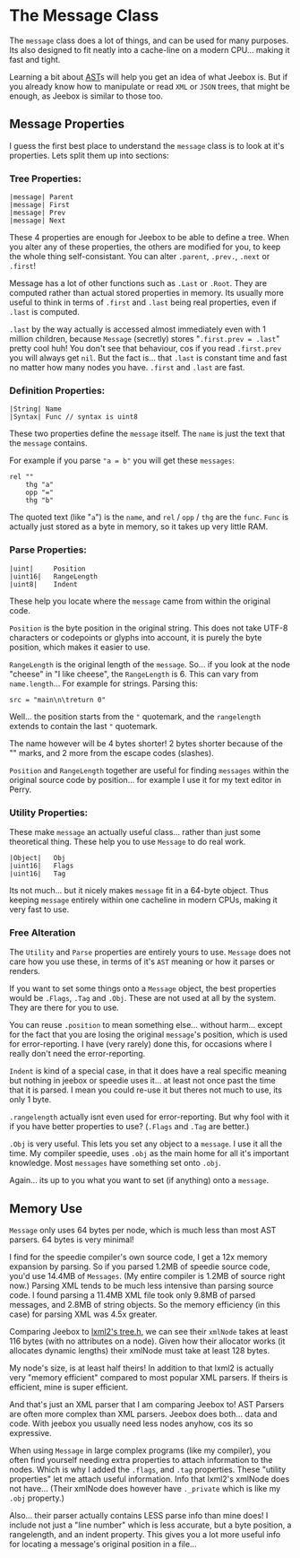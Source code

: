 # The Message Class

The `message` class does a lot of things, and can be used for many purposes. Its also designed to fit neatly into a cache-line on a modern CPU... making it fast and tight.

Learning a bit about [AST](http://google.com/?q=ast+parser)s will help you get an idea of what Jeebox is. But if you already know how to manipulate or read `XML` or `JSON` trees, that might be enough, as Jeebox is similar to those too.



## Message Properties

I guess the first best place to understand the `message` class is to look at it's properties. Lets split them up into sections:

### Tree Properties:

    |message| Parent
    |message| First
    |message| Prev
    |message| Next

These 4 properties are enough for Jeebox to be able to define a tree. When you alter any of these properties, the others are modified for you, to keep the whole thing self-consistant. You can alter `.parent`, `.prev.`, `.next` or `.first`!

Message has a lot of other functions such as `.Last` or `.Root`. They are computed rather than actual stored properties in memory. Its usually more useful to think in terms of `.first` and `.last` being real properties, even if `.last` is computed.

`.last` by the way actually is accessed almost immediately even with 1 million children, because `Message` (secretly) stores "`.first.prev = .last`" pretty cool huh! You don't see that behaviour, cos if you read `.first.prev` you will always get `nil`. But the fact is... that `.last` is constant time and fast no matter how many nodes you have. `.first` and `.last` are fast.


### Definition Properties:

    |String| Name
    |Syntax| Func // syntax is uint8

These two properties define the `message` itself. The `name` is just the text that the `message` contains.
    
For example if you parse `"a = b"` you will get these `messages`:
    
    rel ""
        thg "a"
        opp "="
        thg "b"

The quoted text (like "`a`") is the `name`, and `rel` / `opp` / `thg` are the `func`. `Func` is actually just stored as a byte in memory, so it takes up very little RAM.


### Parse Properties:

    |uint|     Position
    |uint16|   RangeLength
    |uint8|    Indent

These help you locate where the `message` came from within the original code.

`Position` is the byte position in the original string. This does not take UTF-8 characters or codepoints or glyphs into account, it is purely the byte position, which makes it easier to use.

`RangeLength` is the original length of the `message`. So... if you look at the node "cheese" in "I like cheese", the `RangeLength` is 6. This can vary from `name.length`... For example for strings. Parsing this:

    src = "main\n\treturn 0"

Well... the position starts from the `"` quotemark, and the `rangelength` extends to contain the last `"` quotemark.

The name however will be 4 bytes shorter! 2 bytes shorter because of the "" marks, and 2 more from the escape codes (slashes).

`Position` and `RangeLength` together are useful for finding `messages` within the original source code by position... for example I use it for my text editor in Perry.


### Utility Properties:

These make `message` an actually useful class... rather than just some theoretical thing. These help you to use `Message` to do real work.

    |Object|   Obj
    |uint16|   Flags
    |uint16|   Tag
    
Its not much... but it nicely makes `message` fit in a 64-byte object. Thus keeping `message` entirely within one cacheline in modern CPUs, making it very fast to use.


### Free Alteration

The `Utility` and `Parse` properties are entirely yours to use. `Message` does not care how you use these, in terms of it's `AST` meaning or how it parses or renders.

If you want to set some things onto a `Message` object, the best properties would be `.Flags`, `.Tag` and `.Obj`. These are not used at all by the system. They are there for you to use.

You can reuse `.position` to mean something else... without harm... except for the fact that you are losing the original `message`'s position, which is used for error-reporting. I have (very rarely) done this, for occasions where I really don't need the error-reporting.

`Indent` is kind of a special case, in that it does have a real specific meaning but nothing in jeebox or speedie uses it... at least not once past the time that it is parsed. I mean you could re-use it but theres not much to use, its only 1 byte.

`.rangelength` actually isnt even used for error-reporting. But why fool with it if you have better properties to use? (`.Flags` and `.Tag` are better.)

`.Obj` is very useful. This lets you set any object to a `message`. I use it all the time. My compiler speedie, uses `.obj` as the main home for all it's important knowledge. Most `messages` have something set onto `.obj`.

Again... its up to you what you want to set (if anything) onto a `message`.



## Memory Use

`Message` only uses 64 bytes per node, which is much less than most AST parsers. 64 bytes is very minimal!

I find for the speedie compiler's own source code, I get a 12x memory expansion by parsing. So if you parsed 1.2MB of speedie source code, you'd use 14.4MB of `Messages`. (My entire compiler is 1.2MB of source right now.) Parsing XML tends to be much less intensive than parsing source code. I found parsing a 11.4MB XML file took only 9.8MB of parsed messages, and 2.8MB of string objects. So the memory efficiency (in this case) for parsing XML was 4.5x greater.

Comparing Jeebox to [lxml2's tree.h](https://gitlab.gnome.org/GNOME/libxml2/-/blob/master/include/libxml/tree.h), we can see their `xmlNode` takes at least 116 bytes (with no attributes on a node). Given how their allocator works (it allocates dynamic lengths) their xmlNode must take at least 128 bytes.

My node's size, is at least half theirs! In addition to that lxml2 is actually very "memory efficient" compared to most popular XML parsers. If theirs is efficient, mine is super efficient.

And that's just an XML parser that I am comparing Jeebox to! AST Parsers are often more complex than XML parsers. Jeebox does both... data and code. With jeebox you usually need less nodes anyhow, cos its so expressive.

When using `Message` in large complex programs (like my compiler), you often find yourself needing extra properties to attach information to the nodes. Which is why I added the `.flags`, and `.tag` properties. These "utility properties" let me attach useful information. Info that lxml2's xmlNode does not have... (Their xmlNode does however have `._private` which is like my `.obj` property.)

Also... their parser actually contains LESS parse info than mine does! I include not just a "line number" which is less accurate, but a byte position, a rangelength, and an indent property. This gives you a lot more useful info for locating a message's original position in a file...

